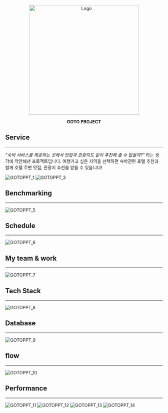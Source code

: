 <p align="center"><img src="https://user-images.githubusercontent.com/69306907/108828170-dc6f5880-7609-11eb-8b28-96e4a1e77d63.png" alt="Logo" width="350px"></p>

<p align="center"><strong>GOTO PROJECT</strong></p>

## Service
-----------------------
*"숙박 서비스를 제공하는 곳에서 맛집과 관광지도 같이 추천해 줄 수 없을까?"* 라는 생각에 착안해낸 프로젝트입니다. 여행가고 싶은 지역을 선택하면 숙박관련 호텔 추천과 함께 호텔 주변 맛집, 관광지 추천을 받을 수 있습니다!

![GOTOPPT_1](https://user-images.githubusercontent.com/69306907/108830315-8ea81f80-760c-11eb-984a-1145a0021df1.png)
![GOTOPPT_3](https://user-images.githubusercontent.com/69306907/108830319-8f40b600-760c-11eb-868f-23f9f7d068ec.png)

## Benchmarking
----------------
![GOTOPPT_5](https://user-images.githubusercontent.com/69306907/108830322-8fd94c80-760c-11eb-9ee4-fe2d8d0da6dd.png)

## Schedule
-------------------
![GOTOPPT_6](https://user-images.githubusercontent.com/69306907/108830325-9071e300-760c-11eb-8129-66c890eac8c9.png)

## My team & work
--------------------
![GOTOPPT_7](https://user-images.githubusercontent.com/69306907/108830327-910a7980-760c-11eb-8153-bd9ee57da037.png)

## Tech Stack
-------------------
![GOTOPPT_8](https://user-images.githubusercontent.com/69306907/108830328-910a7980-760c-11eb-9b4e-293875d53171.png)

## Database
--------------------
![GOTOPPT_9](https://user-images.githubusercontent.com/69306907/108830330-91a31000-760c-11eb-86f9-afaf98cf7a1d.png)

## flow
--------------------
![GOTOPPT_10](https://user-images.githubusercontent.com/69306907/108830331-91a31000-760c-11eb-836c-5c965894dec6.png)

## Performance
---------------------
![GOTOPPT_11](https://user-images.githubusercontent.com/69306907/108830334-923ba680-760c-11eb-8701-ab0d2a8ee5f2.png)
![GOTOPPT_12](https://user-images.githubusercontent.com/69306907/108830309-8cde5c00-760c-11eb-841b-72390454a1a7.png)
![GOTOPPT_13](https://user-images.githubusercontent.com/69306907/108830312-8e0f8900-760c-11eb-8762-63327204d00c.png)
![GOTOPPT_14](https://user-images.githubusercontent.com/69306907/108830313-8ea81f80-760c-11eb-97f3-263311fc18fa.png)
